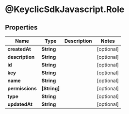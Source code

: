 # @KeyclicSdkJavascript.Role

## Properties
Name | Type | Description | Notes
------------ | ------------- | ------------- | -------------
**createdAt** | **String** |  | [optional] 
**description** | **String** |  | [optional] 
**id** | **String** |  | [optional] 
**key** | **String** |  | [optional] 
**name** | **String** |  | [optional] 
**permissions** | **[String]** |  | [optional] 
**type** | **String** |  | [optional] 
**updatedAt** | **String** |  | [optional] 


